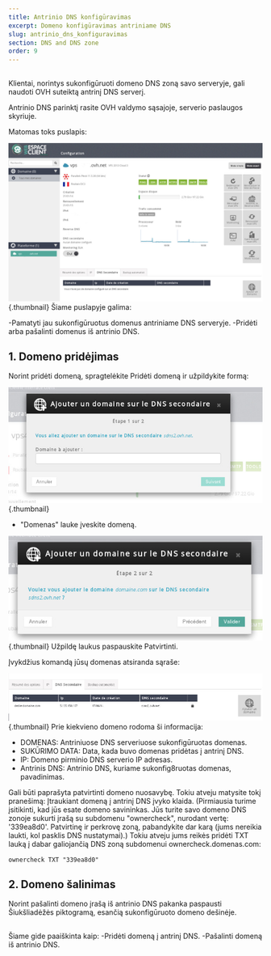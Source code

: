 ```yaml
---
title: Antrinio DNS konfigūravimas
excerpt: Domeno konfigūravimas antriniame DNS
slug: antrinio_dns_konfiguravimas
section: DNS and DNS zone
order: 9
---
```



## 
Klientai, norintys sukonfigūruoti domeno DNS zoną savo serveryje, gali naudoti OVH suteiktą antrinį DNS serverį.

Antrinio DNS parinktį rasite OVH valdymo sąsajoje, serverio paslaugos skyriuje.

Matomas toks puslapis:

![](images/img_2008.jpg){.thumbnail}
Šiame puslapyje galima:

-Pamatyti jau sukonfigūruotus domenus antriniame DNS serveryje.
-Pridėti arba pašalinti domenus iš antrinio DNS.


## 1. Domeno pridėjimas
Norint pridėti domeną, spragtelėkite Pridėti domeną ir užpildykite formą:

![](images/img_2009.jpg){.thumbnail}

- "Domenas" lauke įveskite domeną.



![](images/img_2010.jpg){.thumbnail}
Užpildę laukus paspauskite Patvirtinti.

Įvykdžius komandą jūsų domenas atsiranda sąraše:

![](images/img_2011.jpg){.thumbnail}
Prie kiekvieno domeno rodoma ši informacija:


- DOMENAS: Antriniuose DNS serveriuose sukonfigūruotas domenas.
- SUKŪRIMO DATA: Data, kada buvo domenas pridėtas į antrinį DNS.
- IP: Domeno pirminio DNS serverio IP adresas.
- Antrinis DNS: Antrinio DNS, kuriame sukonfig8ruotas domenas, pavadinimas.


Gali būti paprašyta patvirtinti domeno nuosavybę. Tokiu atveju matysite tokį pranešimą:
Įtraukiant domeną į antrinį DNS įvyko klaida. (Pirmiausia turime įsitikinti, kad jūs esate domeno savininkas. Jūs turite savo domeno DNS zonoje sukurti įrašą su subdomenu "ownercheck", nurodant vertę: '339ea8d0'. Patvirtinę ir perkrovę zoną, pabandykite dar karą (jums nereikia laukti, kol pasklis DNS nustatymai).)
Tokiu atveju jums reikės pridėti TXT lauką į dabar galiojančią DNS zoną subdomenui ownercheck.domenas.com:


```
ownercheck TXT "339ea8d0"
```




## 2. Domeno šalinimas
Norint pašalinti domeno įrašą iš antrinio DNS pakanka paspausti Šiukšliadėžės piktogramą, esančią sukonfigūruoto domeno dešinėje.


## 
Šiame gide paaiškinta kaip:
-Pridėti domeną į antrinį DNS.
-Pašalinti domeną iš antrinio DNS.

